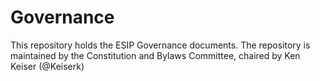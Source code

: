 # Governance
This repository holds the ESIP Governance documents. The repository is maintained by the Constitution and Bylaws Committee, chaired by Ken Keiser (@Keiserk)
